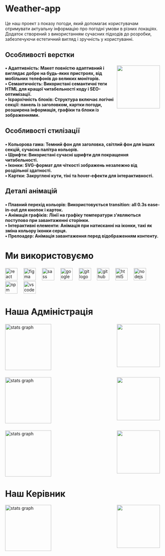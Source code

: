 <h1 align="left">Weather-app</h1>

###

<p align="left">Це наш проект з показу погоди, який допомагає користувачам отримувати актуальну інформацію про погодні умови в різних локаціях. Додаток створений з використанням сучасних підходів до розробки, забезпечуючи естетичний вигляд і зручність у користуванні.</p>

###

<h2 align="left">Особливості верстки</h2>

###

<img align="right" height="140" src="https://i.imgflip.com/9f00za.gif"  />

###

<h4 align="left">• Адаптивність: Макет повністю адаптивний і виглядає добре на будь-яких пристроях, від мобільних телефонів до великих моніторів.<br>• Семантичність: Використані семантичні теги HTML для кращої читабельності коду і SEO-оптимізації.<br>• Ієрархічність блоків: Структура включає логічні секції: панель із заголовком, картки погоди, розширена інформація, графіки та блоки із зображеннями.</h4>

###

<h2 align="left">Особливості стилізації</h2>

###

<h4 align="left">• Кольорова гама: Темний фон для заголовка, світлий фон для інших секцій, сучасна палітра кольорів.<br>• Шрифти: Використані сучасні шрифти для покращення читабельності.<br>• Іконки: SVG-формат для чіткості зображень незалежно від роздільної здатності.<br>• Картки: Закруглені кути, тіні та hover-ефекти для інтерактивності.</h4>

###

<h2 align="left">Деталі анімацій</h2>

###

<h4 align="left">• Плавний перехід кольорів: Використовується transition: all 0.3s ease-in-out для кнопок і карток.<br>• Анімація графіків: Лінії на графіку температури з'являються поступово при завантаженні сторінки.<br>• Інтерактивні елементи: Анімація при натисканні на іконки, такі як зміна кольору іконки серця.<br>• Прелоадер: Анімація завантаження перед відображенням контенту.</h4>

###

<h1 align="left">Ми використовуємо</h1>

###

<div align="left">
  <img src="https://cdn.jsdelivr.net/gh/devicons/devicon/icons/react/react-original.svg" height="40" alt="react logo"  />
  <img width="12" />
  <img src="https://cdn.jsdelivr.net/gh/devicons/devicon/icons/figma/figma-original.svg" height="40" alt="figma logo"  />
  <img width="12" />
  <img src="https://cdn.jsdelivr.net/gh/devicons/devicon/icons/sass/sass-original.svg" height="40" alt="sass logo"  />
  <img width="12" />
  <img src="https://cdn.jsdelivr.net/gh/devicons/devicon/icons/google/google-original.svg" height="40" alt="google logo"  />
  <img width="12" />
  <img src="https://cdn.jsdelivr.net/gh/devicons/devicon/icons/git/git-original.svg" height="40" alt="git logo"  />
  <img width="12" />
  <img src="https://cdn.jsdelivr.net/gh/devicons/devicon/icons/github/github-original.svg" height="40" alt="github logo"  />
  <img width="12" />
  <img src="https://cdn.jsdelivr.net/gh/devicons/devicon/icons/html5/html5-original.svg" height="40" alt="html5 logo"  />
  <img width="12" />
  <img src="https://cdn.jsdelivr.net/gh/devicons/devicon/icons/nodejs/nodejs-original.svg" height="40" alt="nodejs logo"  />
  <img width="12" />
  <img src="https://cdn.jsdelivr.net/gh/devicons/devicon/icons/npm/npm-original-wordmark.svg" height="40" alt="npm logo"  />
  <img width="12" />
  <img src="https://cdn.jsdelivr.net/gh/devicons/devicon/icons/vscode/vscode-original.svg" height="40" alt="vscode logo"  />
</div>

###

<h1 align="left">Наша Адміністрація</h1>

###

<div align="left">
  <img src="https://github-readme-stats.vercel.app/api?username=madparrot69&hide_title=false&hide_rank=false&show_icons=true&include_all_commits=true&count_private=true&disable_animations=false&theme=dracula&locale=en&hide_border=false&order=1" height="150" alt="stats graph"  />
  <img align="right" height="140" src="https://i.imgflip.com/9f03jl.gif"  />
</div>

###

<div align="left">
  <img src="https://github-readme-stats.vercel.app/api?username=Gaondarech726&hide_title=false&hide_rank=false&show_icons=true&include_all_commits=true&count_private=true&disable_animations=false&theme=dracula&locale=en&hide_border=false&order=1" height="150" alt="stats graph"  />
<img align="right" height="140" src="https://i.imgflip.com/9f03cz.gif"  />
</div>

###

<div align="left">
  <img src="https://github-readme-stats.vercel.app/api?username=Mkqupy&hide_title=false&hide_rank=false&show_icons=true&include_all_commits=true&count_private=true&disable_animations=false&theme=dracula&locale=en&hide_border=false&order=1" height="150" alt="stats graph"  />
  <img align="right" height="140" src="https://i.imgflip.com/9f03n1.gif"  />
</div>

###

<h1 align="left">Наш Керівник</h1>

<div align="left">
  <img src="https://github-readme-stats.vercel.app/api?username=dmitryberesten&hide_title=false&hide_rank=false&show_icons=true&include_all_commits=true&count_private=true&disable_animations=false&theme=dracula&locale=en&hide_border=false&order=1" height="150" alt="stats graph"  />
  <img align="right" height="140" src="https://i.imgflip.com/9fkk6i.gif"  />
</div>

###
